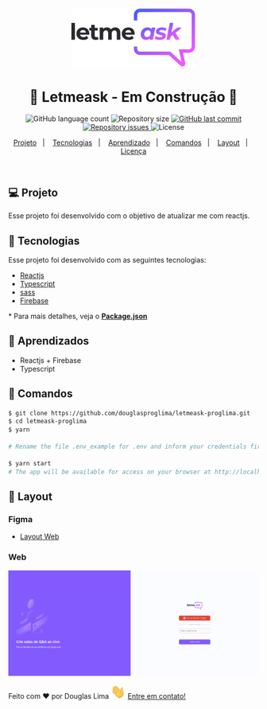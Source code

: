 <p align="center">
  <img alt="Logo DevRise Week" title="#douglasproglima-apps" src="./src/assets/images/logo.svg" width="250px" />
</p>

<h1 align="center">
🚀 Letmeask - Em Construção 🚀
</h1>

<p align="center">
  <img alt="GitHub language count" src="https://img.shields.io/github/languages/count/Douglasproglima/letmeask-proglima">

  <img alt="Repository size" src="https://img.shields.io/github/repo-size/Douglasproglima/letmeask-proglima">

  <a href="https://github.com/Douglasproglima/letmeask-proglima/commits/main">
    <img alt="GitHub last commit" src="https://img.shields.io/github/last-commit/Douglasproglima/letmeask-proglima">
  </a>

  <a href="https://github.com/Douglasproglima/FindHouses/issues">
    <img alt="Repository issues" src="https://img.shields.io/github/issues/Douglasproglima/letmeask-proglima">
  </a>

  <img alt="License" src="https://img.shields.io/badge/license-MIT-brightgreen">
</p>

<p align="center">
  <a href="#-projeto">Projeto</a>&nbsp;&nbsp;&nbsp;|&nbsp;&nbsp;&nbsp;
  <a href="#rocket-tecnologias">Tecnologias</a>&nbsp;&nbsp;&nbsp;|&nbsp;&nbsp;&nbsp;
  <a href="#rocket-aprendizado">Aprendizado</a>&nbsp;&nbsp;&nbsp;|&nbsp;&nbsp;&nbsp;
  <a href="#rocket-comandos">Comandos</a>&nbsp;&nbsp;&nbsp;|&nbsp;&nbsp;&nbsp;
  <a href="#rocket-layout">Layout</a>&nbsp;&nbsp;&nbsp;|&nbsp;&nbsp;&nbsp;
  <a href="#memo-licença">Licença</a>
</p>
<br>

## 💻 Projeto

Esse projeto foi desenvolvido com o objetivo de atualizar me com reactjs.

## :rocket: Tecnologias

Esse projeto foi desenvolvido com as seguintes tecnologias:

- [Reactjs](https://pt-br.reactjs.org/)
- [Typescript](https://www.typescriptlang.org/)
- [sass](https://sass-lang.com/)
- [Firebase](https://firebase.google.com/)

\* Para mais detalhes, veja o **[Package.json](./package.json)**

## :school_satchel: Aprendizados
- Reactjs + Firebase
- Typescript

## 🧪 Comandos

```bash
$ git clone https://github.com/douglasproglima/letmeask-proglima.git
$ cd letmeask-proglima
$ yarn

# Rename the file .env_example for .env and inform your credentials firebase

$ yarn start
# The app will be available for access on your browser at http://localhost:3000
```

## 🎨 Layout
### Figma
- [Layout Web](https://www.figma.com/file/kQFDoPWWvyaDKyFFlUYMpe/Letmeask) 

### Web

![Home](./src/assets/others/1_Home.png)

Feito com ❤️ por Douglas Lima <img src="https://raw.githubusercontent.com/Douglasproglima/douglasproglima/master/gifs/Hi.gif" width="30px"></h2> [Entre em contato!](https://www.linkedin.com/in/douglasproglima)